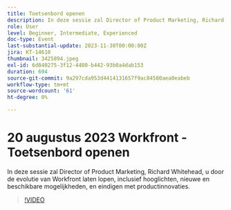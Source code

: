 ```yaml
---
title: Toetsenbord openen
description: In deze sessie zal Director of Product Marketing, Richard Whitehead, u door de evolutie van Workfront laten lopen, inclusief hooglichten, nieuwe en beschikbare mogelijkheden, en eindigen met productinnovaties.
role: User
level: Beginner, Intermediate, Experienced
doc-type: Event
last-substantial-update: 2023-11-30T00:00:00Z
jira: KT-14610
thumbnail: 3425894.jpeg
exl-id: 6d840275-3f12-4480-b442-93b0a4dab153
duration: 694
source-git-commit: 9a297cda953d4414131657f9ac84580aea0eabeb
workflow-type: tm+mt
source-wordcount: '61'
ht-degree: 0%

---
```


# 20 augustus 2023 Workfront - Toetsenbord openen

In deze sessie zal Director of Product Marketing, Richard Whitehead, u door de evolutie van Workfront laten lopen, inclusief hooglichten, nieuwe en beschikbare mogelijkheden, en eindigen met productinnovaties.

>[!VIDEO](https://video.tv.adobe.com/v/3425894/?learn=on)

